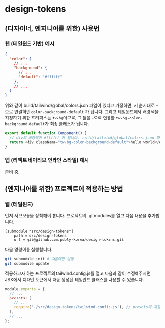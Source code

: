 # design-tokens

## (디자이너, 엔지니어를 위한) 사용법

### 웹 (테일윈드 기반) 예시

```json
{
  "color": {
    // ...
    "background": {
      // ...
      "default": "#ffffff"
    },
    // ...
  }
}
```

위와 같이 build/tailwind/global/colors.json 파일이 있다고 가정하면, 키 순서대로 -으로 연결하면 `color-background-default` 가 됩니다. 그리고 테일윈드에서 배경색을 지정하기 위한 프리픽스는 `tw-bg`이므로, 그 둘을 -으로 연결한 `tw-bg-color-background-default`가 최종 클래스가 됩니다.

```typescript
export default function Component() {
  // div의 배경색이 #ffffff 이 됩니다. build/tailwind/global/colors.json 파일을 참조하세요.
  return <div className="tw-bg-color-background-default">hello world</div>
}
```

### 앱 (리액트 네이티브 인라인 스타일) 예시

준비 중.

## (엔지니어를 위한) 프로젝트에 적용하는 방법

### 웹 (테일윈드)

먼저 서브모듈을 장착해야 합니다. 프로젝트의 .gitmodules를 열고 다음 내용을 추가합니다.

```
[submodule "src/design-tokens"]
	path = src/design-tokens
	url = git@github.com:publy-korea/design-tokens.git
```

다음 명령어를 실행합니다.

```sh
git submodule init # 처음에만 실행
git submodule update
```

적용하고자 하는 프로젝트의 tailwind.config.js를 열고 다음과 같이 수정해주시면 JSX에서 디자인 토큰에서 자동 생성된 테일윈드 클래스를 사용할 수 있습니다.

```javascript
module.exports = {
  // ...
  presets: [
    // ...
    require('./src/design-tokens/tailwind.config.js'), // presets의 제일 마지막에 추가해야 우선 적용됩니다.
  ],
  // ...
};
```

